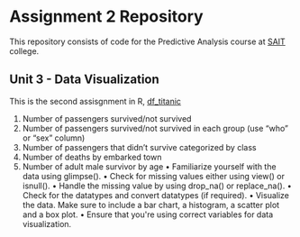 # Assignment 2 Repository
This repository consists of code for the Predictive Analysis course at [SAIT](https://www.sait.ca/) college.

## Unit 3 - Data Visualization

This is the second assisgnment in R, [df_titanic](https://github.com/Mobola847/predictive-analysis-course/blob/main/titanic.r)
1.	Number of passengers survived/not survived
2.	Number of passengers survived/not survived in each group (use “who” or “sex” column)
3.	Number of passengers that didn’t survive categorized by class
4.	Number of deaths by embarked town
5.	Number of adult male survivor by age
•	Familiarize yourself with the data using glimpse().
•	Check for missing values either using view() or isnull().
•	Handle the missing value by using drop_na() or replace_na().
•	Check for the datatypes and convert datatypes (if required).
•	Visualize the data. Make sure to include a bar chart, a histogram, a scatter plot and a box plot.
•	Ensure that you're using correct variables for data visualization.

